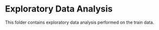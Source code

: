 
# Exploratory Data Analysis
This folder contains exploratory data analysis performed on the train data.
